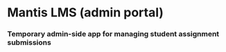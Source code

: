 # Mantis LMS (admin portal)
### Temporary admin-side app for managing student assignment submissions


